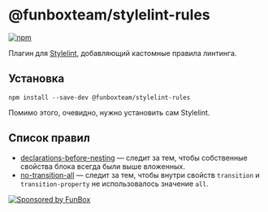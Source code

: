 # @funboxteam/stylelint-rules

[![npm](https://img.shields.io/npm/v/@funboxteam/stylelint-rules.svg)](https://www.npmjs.com/package/@funboxteam/stylelint-rules)

Плагин для [Stylelint](https://stylelint.io/), добавляющий кастомные правила линтинга.

## Установка

```
npm install --save-dev @funboxteam/stylelint-rules
```

Помимо этого, очевидно, нужно установить сам Stylelint.

## Список правил

- [declarations-before-nesting](./docs/rules/declarations-before-nesting.ru.md) — следит за тем, чтобы собственные свойства блока всегда были выше вложенных.
- [no-transition-all](./docs/rules/no-transition-all.ru.md) — следит за тем, чтобы внутри свойств `transition` и `transition-property` не использовалось значение `all`.

[![Sponsored by FunBox](https://funbox.ru/badges/sponsored_by_funbox_centered.svg)](https://funbox.ru)
